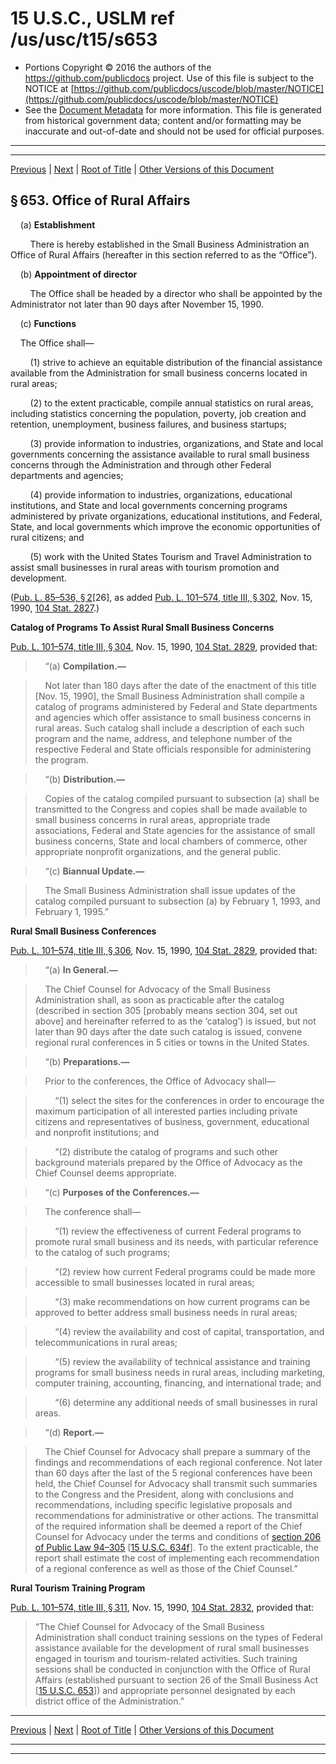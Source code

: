 ---
---

# 15 U.S.C., USLM ref /us/usc/t15/s653

* Portions Copyright © 2016 the authors of the https://github.com/publicdocs project.
  Use of this file is subject to the NOTICE at [https://github.com/publicdocs/uscode/blob/master/NOTICE](https://github.com/publicdocs/uscode/blob/master/NOTICE)
* See the [Document Metadata](././../../../..//README.md) for more information.
  This file is generated from historical government data; content and/or formatting may be inaccurate and out-of-date and should not be used for official purposes.

----------
----------

[Previous](./../../../..//us/usc/t15/ch14A/m__us_usc_t15_s652.md) | [Next](./../../../..//us/usc/t15/ch14A/m__us_usc_t15_s654.md) | [Root of Title](./../../../../) | [Other Versions of this Document](https://publicdocs.github.io/go/links?ns=uslm&ref=%2Fus%2Fusc%2Ft15%2Fs653)

## § 653. Office of Rural Affairs

    (a) __Establishment__ 

        There is hereby established in the Small Business Administration an Office of Rural Affairs (hereafter in this section referred to as the “Office”).

    (b) __Appointment of director__ 

        The Office shall be headed by a director who shall be appointed by the Administrator not later than 90 days after November 15, 1990.

    (c) __Functions__ 

    The Office shall—

        (1) strive to achieve an equitable distribution of the financial assistance available from the Administration for small business concerns located in rural areas;

        (2) to the extent practicable, compile annual statistics on rural areas, including statistics concerning the population, poverty, job creation and retention, unemployment, business failures, and business startups;

        (3) provide information to industries, organizations, and State and local governments concerning the assistance available to rural small business concerns through the Administration and through other Federal departments and agencies;

        (4) provide information to industries, organizations, educational institutions, and State and local governments concerning programs administered by private organizations, educational institutions, and Federal, State, and local governments which improve the economic opportunities of rural citizens; and

        (5) work with the United States Tourism and Travel Administration to assist small businesses in rural areas with tourism promotion and development.

([Pub. L. 85–536, § 2][/us/pl/85/536/s2]\[26\], as added [Pub. L. 101–574, title III, § 302][/us/pl/101/574/s302], Nov. 15, 1990, [104 Stat. 2827][/us/stat/104/2827].)

 __Catalog of Programs To Assist Rural Small Business Concerns__ 

[Pub. L. 101–574, title III, § 304][/us/pl/101/574/s304], Nov. 15, 1990, [104 Stat. 2829][/us/stat/104/2829], provided that:

>     “(a) __Compilation.—__ 

>     Not later than 180 days after the date of the enactment of this title \[Nov. 15, 1990\], the Small Business Administration shall compile a catalog of programs administered by Federal and State departments and agencies which offer assistance to small business concerns in rural areas. Such catalog shall include a description of each such program and the name, address, and telephone number of the respective Federal and State officials responsible for administering the program.

>     “(b) __Distribution.—__ 

>     Copies of the catalog compiled pursuant to subsection (a) shall be transmitted to the Congress and copies shall be made available to small business concerns in rural areas, appropriate trade associations, Federal and State agencies for the assistance of small business concerns, State and local chambers of commerce, other appropriate nonprofit organizations, and the general public.

>     “(c) __Biannual Update.—__ 

>     The Small Business Administration shall issue updates of the catalog compiled pursuant to subsection (a) by February 1, 1993, and February 1, 1995.”

 __Rural Small Business Conferences__ 

[Pub. L. 101–574, title III, § 306][/us/pl/101/574/s306], Nov. 15, 1990, [104 Stat. 2829][/us/stat/104/2829], provided that:

>     “(a) __In General.—__ 

>     The Chief Counsel for Advocacy of the Small Business Administration shall, as soon as practicable after the catalog (described in section 305 \[probably means section 304, set out above\] and hereinafter referred to as the ‘catalog’) is issued, but not later than 90 days after the date such catalog is issued, convene regional rural conferences in 5 cities or towns in the United States.

>     “(b) __Preparations.—__ 

>     Prior to the conferences, the Office of Advocacy shall—

>         “(1) select the sites for the conferences in order to encourage the maximum participation of all interested parties including private citizens and representatives of business, government, educational and nonprofit institutions; and

>         “(2) distribute the catalog of programs and such other background materials prepared by the Office of Advocacy as the Chief Counsel deems appropriate.

>     “(c) __Purposes of the Conferences.—__ 

>     The conference shall—

>         “(1) review the effectiveness of current Federal programs to promote rural small business and its needs, with particular reference to the catalog of such programs;

>         “(2) review how current Federal programs could be made more accessible to small businesses located in rural areas;

>         “(3) make recommendations on how current programs can be approved to better address small business needs in rural areas;

>         “(4) review the availability and cost of capital, transportation, and telecommunications in rural areas;

>         “(5) review the availability of technical assistance and training programs for small business needs in rural areas, including marketing, computer training, accounting, financing, and international trade; and

>         “(6) determine any additional needs of small businesses in rural areas.

>     “(d) __Report.—__ 

>     The Chief Counsel for Advocacy shall prepare a summary of the findings and recommendations of each regional conference. Not later than 60 days after the last of the 5 regional conferences have been held, the Chief Counsel for Advocacy shall transmit such summaries to the Congress and the President, along with conclusions and recommendations, including specific legislative proposals and recommendations for administrative or other actions. The transmittal of the required information shall be deemed a report of the Chief Counsel for Advocacy under the terms and conditions of [section 206 of Public Law 94–305][/us/pl/94/305/s206] \[[15 U.S.C. 634f][/us/usc/t15/s634f]\]. To the extent practicable, the report shall estimate the cost of implementing each recommendation of a regional conference as well as those of the Chief Counsel.”

 __Rural Tourism Training Program__ 

[Pub. L. 101–574, title III, § 311][/us/pl/101/574/s311], Nov. 15, 1990, [104 Stat. 2832][/us/stat/104/2832], provided that: 

> “The Chief Counsel for Advocacy of the Small Business Administration shall conduct training sessions on the types of Federal assistance available for the development of rural small businesses engaged in tourism and tourism-related activities. Such training sessions shall be conducted in conjunction with the Office of Rural Affairs (established pursuant to section 26 of the Small Business Act \[[15 U.S.C. 653][/us/usc/t15/s653]\]) and appropriate personnel designated by each district office of the Administration.”

----------

[Previous](./../../../..//us/usc/t15/ch14A/m__us_usc_t15_s652.md) | [Next](./../../../..//us/usc/t15/ch14A/m__us_usc_t15_s654.md) | [Root of Title](./../../../../) | [Other Versions of this Document](https://publicdocs.github.io/go/links?ns=uslm&ref=%2Fus%2Fusc%2Ft15%2Fs653)

----------
----------

[/us/pl/85/536/s2]: https://publicdocs.github.io/go/links?ns=uslm&ref=%2Fus%2Fpl%2F85%2F536%2Fs2
[/us/pl/101/574/s302]: https://publicdocs.github.io/go/links?ns=uslm&ref=%2Fus%2Fpl%2F101%2F574%2Fs302
[/us/stat/104/2827]: https://publicdocs.github.io/go/links?ns=uslm&ref=%2Fus%2Fstat%2F104%2F2827
[/us/pl/101/574/s304]: https://publicdocs.github.io/go/links?ns=uslm&ref=%2Fus%2Fpl%2F101%2F574%2Fs304
[/us/stat/104/2829]: https://publicdocs.github.io/go/links?ns=uslm&ref=%2Fus%2Fstat%2F104%2F2829
[/us/pl/101/574/s306]: https://publicdocs.github.io/go/links?ns=uslm&ref=%2Fus%2Fpl%2F101%2F574%2Fs306
[/us/stat/104/2829]: https://publicdocs.github.io/go/links?ns=uslm&ref=%2Fus%2Fstat%2F104%2F2829
[/us/pl/94/305/s206]: https://publicdocs.github.io/go/links?ns=uslm&ref=%2Fus%2Fpl%2F94%2F305%2Fs206
[/us/usc/t15/s634f]: https://publicdocs.github.io/go/links?ns=uslm&ref=%2Fus%2Fusc%2Ft15%2Fs634f
[/us/pl/101/574/s311]: https://publicdocs.github.io/go/links?ns=uslm&ref=%2Fus%2Fpl%2F101%2F574%2Fs311
[/us/stat/104/2832]: https://publicdocs.github.io/go/links?ns=uslm&ref=%2Fus%2Fstat%2F104%2F2832
[/us/usc/t15/s653]: https://publicdocs.github.io/go/links?ns=uslm&ref=%2Fus%2Fusc%2Ft15%2Fs653


